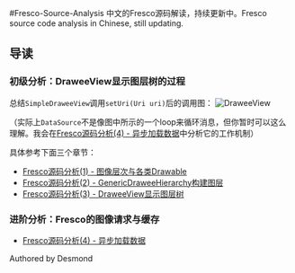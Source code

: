 #Fresco-Source-Analysis
中文的Fresco源码解读，持续更新中。Fresco source code analysis in Chinese, still updating.

## 导读

### 初级分析：DraweeView显示图层树的过程

总结`SimpleDraweeView`调用`setUri(Uri uri)`后的调用图：
![DraweeView](http://desmondtu.oss-cn-shanghai.aliyuncs.com/Fresco/sequence_diagram_uri.PNG)

（实际上`DataSource`不是像图中所示的一个loop来循环消息，但你暂时可以这么理解。我会在[Fresco源码分析(4) - 异步加载数据](https://github.com/desmond1121/Fresco-Source-Analysis/blob/master/Fresco%E6%BA%90%E7%A0%81%E5%88%86%E6%9E%90(4)%20-%20%E5%BC%82%E6%AD%A5%E5%8A%A0%E8%BD%BD%E6%95%B0%E6%8D%AE.md)中分析它的工作机制）

具体参考下面三个章节：
- [Fresco源码分析(1) - 图像层次与各类Drawable](https://github.com/desmond1121/Fresco-Source-Analysis/blob/master/Fresco%E6%BA%90%E7%A0%81%E5%88%86%E6%9E%90(1)%20-%20%E5%9B%BE%E5%83%8F%E5%B1%82%E6%AC%A1%E4%B8%8E%E5%90%84%E7%B1%BBDrawable.md)
- [Fresco源码分析(2) - GenericDraweeHierarchy构建图层](https://github.com/desmond1121/Fresco-Source-Analysis/blob/master/Fresco%E6%BA%90%E7%A0%81%E5%88%86%E6%9E%90(2)%20-%20GenericDraweeHierarchy%E6%9E%84%E5%BB%BA%E5%9B%BE%E5%B1%82.md)
- [Fresco源码分析(3) - DraweeView显示图层树](https://github.com/desmond1121/Fresco-Source-Analysis/blob/master/Fresco%E6%BA%90%E7%A0%81%E5%88%86%E6%9E%90(3)%20-%20DraweeView%E6%98%BE%E7%A4%BA%E5%9B%BE%E5%B1%82%E6%A0%91.md)

### 进阶分析：Fresco的图像请求与缓存

- [Fresco源码分析(4) - 异步加载数据](https://github.com/desmond1121/Fresco-Source-Analysis/blob/master/Fresco%E6%BA%90%E7%A0%81%E5%88%86%E6%9E%90(4)%20-%20%E5%BC%82%E6%AD%A5%E5%8A%A0%E8%BD%BD%E6%95%B0%E6%8D%AE.md)


Authored by Desmond
